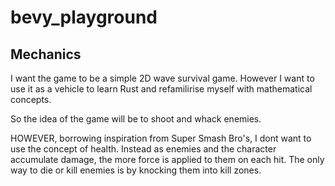 # bevy_playground

## Mechanics

I want the game to be a simple 2D wave survival game. However I want to use it as a vehicle to learn Rust and refamilirise myself with mathematical concepts.

So the idea of the game will be to shoot and whack enemies.

HOWEVER, borrowing inspiration from Super Smash Bro's, I dont want to use the concept of health. Instead as enemies and the character accumulate damage, the more force is applied to them on each hit. The only way to die or kill enemies is by knocking them into kill zones.
